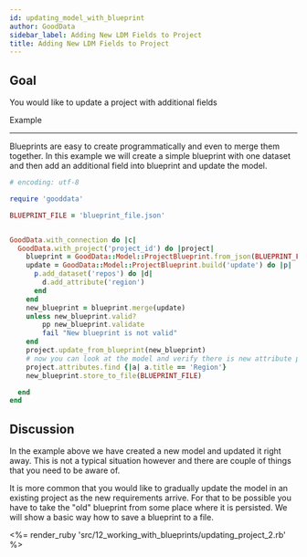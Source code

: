 ```yaml
---
id: updating_model_with_blueprint
author: GoodData
sidebar_label: Adding New LDM Fields to Project
title: Adding New LDM Fields to Project
---
```


Goal
-------

You would like to update a project with additional fields

Example

--------

Blueprints are easy to create programmatically and even to merge them
together. In this example we will create a simple blueprint with one
dataset and then add an additional field into blueprint and update the
model.


```ruby
# encoding: utf-8

require 'gooddata'

BLUEPRINT_FILE = 'blueprint_file.json'


GoodData.with_connection do |c|
  GoodData.with_project('project_id') do |project|
    blueprint = GoodData::Model::ProjectBlueprint.from_json(BLUEPRINT_FILE)
    update = GoodData::Model::ProjectBlueprint.build('update') do |p|
      p.add_dataset('repos') do |d|
        d.add_attribute('region')
      end
    end
    new_blueprint = blueprint.merge(update)
    unless new_blueprint.valid?
	    pp new_blueprint.validate
	    fail "New blueprint is not valid"
    end
    project.update_from_blueprint(new_blueprint)
    # now you can look at the model and verify there is new attribute present
    project.attributes.find {|a| a.title == 'Region'}
    new_blueprint.store_to_file(BLUEPRINT_FILE)

  end
end
```

Discussion
----------

In the example above we have created a new model and updated it right
away. This is not a typical situation however and there are couple of
things that you need to be aware of.

It is more common that you would like to gradually update the model in
an existing project as the new requirements arrive. For that to be
possible you have to take the "old" blueprint from some place where it
is persisted. We will show a basic way how to save a blueprint to a
file.

&lt;%= render\_ruby
'src/12\_working\_with\_blueprints/updating\_project\_2.rb' %&gt;
